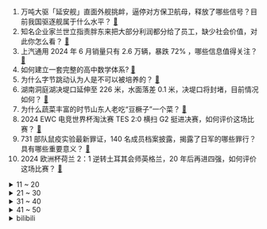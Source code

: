 1. 万吨大驱「延安舰」直面外舰挑衅，逼停对方保卫航母，释放了哪些信号？目前我国驱逐舰属于什么水平？ [:link:](https://www.zhihu.com/question/660895313)
2. 知名企业家兰世立指责胖东来把大部分利润都分给了员工，缺少社会价值，对此你怎么看？ [:link:](https://www.zhihu.com/question/660921714)
3. 上汽通用 2024 年 6 月销量只有 2.6 万辆，暴跌 72% ，哪些信息值得关注？ [:link:](https://www.zhihu.com/question/660816929)
4. 如何建立一套完整的高中数学体系? [:link:](https://www.zhihu.com/question/660660071)
5. 为什么字节跳动认为人是不可以被培养的？ [:link:](https://www.zhihu.com/question/655436614)
6. 湖南洞庭湖决堤口延伸至 226 米，水面落差 0.1 米，决堤口将封堵，目前情况如何？ [:link:](https://www.zhihu.com/question/660838142)
7. 为什么蔬菜丰富的时节山东人老吃“豆橛子”一个菜？ [:link:](https://www.zhihu.com/question/660661599)
8. 2024 EWC 电竞世界杯淘汰赛 TES 2:0 横扫 G2 挺进决赛，如何评价这场比赛？ [:link:](https://www.zhihu.com/question/660932423)
9. 731 部队鼠疫实验最新罪证，140 名成员档案披露，揭露了日军的哪些罪行？具有哪些重要意义？ [:link:](https://www.zhihu.com/question/660879188)
10. 2024 欧洲杯荷兰 2：1 逆转土耳其会师英格兰，20 年后再进四强，如何评价这场比赛？ [:link:](https://www.zhihu.com/question/660706882)
<details>
<summary>11 ~ 20</summary>

11. 什么经历让你觉得人各有命? [:link:](https://www.zhihu.com/question/657312747)
12. 如何评价国风电影《伞少女》? [:link:](https://www.zhihu.com/question/660750034)
13. 2024 欧洲杯英格兰点球战 6:4 淘汰瑞士进 4 强，如何评价这场比赛？ [:link:](https://www.zhihu.com/question/660706870)
14. 为什么汉朝皇帝批判吕后，唐朝皇帝一般不批判武则天？ [:link:](https://www.zhihu.com/question/655269301)
15. 和校草谈恋爱是什么感觉？ [:link:](https://www.zhihu.com/question/452832066)
16. 如何看待绝区零注册人数突破5000万? [:link:](https://www.zhihu.com/question/660908290)
17. 魔兽世界怀旧服已经重新上线，各位有没有什么重新上线后的搞笑场面？ [:link:](https://www.zhihu.com/question/660340763)
18. 印尼卫生部长谈印尼医疗条件「若张志杰得到及时救治，他能活下来」，需满足哪些条件？印尼医疗条件究竟如何？ [:link:](https://www.zhihu.com/question/660713859)
19. 和男朋友生活AA制你赞成吗？ [:link:](https://www.zhihu.com/question/660701532)
20. 最努力学的一科在高考没考好，该怎么释怀？ [:link:](https://www.zhihu.com/question/660837398)
</details>
<details>
<summary>21 ~ 30</summary>

21. 大兴安岭深林地区是否适合人类长时间居住？ [:link:](https://www.zhihu.com/question/357661555)
22. 本科不是法律专业，做律师真的很被动吗？ [:link:](https://www.zhihu.com/question/660327906)
23. 微信发错人是怎么样一种体验？ [:link:](https://www.zhihu.com/question/32087879)
24. 战锤40k中人类帝国的19位原体战斗力如何排位（不考虑升魔）? [:link:](https://www.zhihu.com/question/610445277)
25. 做短视频搬运真能挣钱吗？ [:link:](https://www.zhihu.com/question/387981295)
26. 孩子情绪不稳定，不高兴就尖叫怎么办？ [:link:](https://www.zhihu.com/question/659307397)
27. 本届欧洲杯0进球，如何评价C罗的表现？ [:link:](https://www.zhihu.com/question/660866244)
28. 如何评价《艾尔登法环》中的角色蒙格（Mohg）？ [:link:](https://www.zhihu.com/question/659803977)
29. 19世纪土耳其发动亚美尼亚大屠杀，为什么亚美尼亚人不逃走？ [:link:](https://www.zhihu.com/question/424543184)
30. 2024 LPL 夏季赛JDG 0:2 WBG，如何评价这场比赛？ [:link:](https://www.zhihu.com/question/660908750)
</details>
<details>
<summary>31 ~ 40</summary>

31. 哪一瞬间，你意识到好言难劝该死的鬼？ [:link:](https://www.zhihu.com/question/652415549)
32. 继江苏之后，上海多家国企采购特斯拉 Model Y，特斯拉股价上涨，透露哪些信息？对电车市场有何影响？ [:link:](https://www.zhihu.com/question/660876951)
33. 如果美国直接出兵帮助以色列，阿拉伯国家会有什么反应？ [:link:](https://www.zhihu.com/question/660608101)
34. 夏天怎么做一份好吃的凉面？ [:link:](https://www.zhihu.com/question/31020841)
35. 中科大研究生是什么水平？ [:link:](https://www.zhihu.com/question/323222088)
36. 如何理解《大学》中“苟日新，日日新，又日新。”这句话？ [:link:](https://www.zhihu.com/question/32285889)
37. 你见过哪些作死的行为？ [:link:](https://www.zhihu.com/question/626496909)
38. 关于「小暑」，你读过的最美的诗句是什么？ [:link:](https://www.zhihu.com/question/660518825)
39. 夏天你们喜欢喝绿豆水吗? [:link:](https://www.zhihu.com/question/659592687)
40. 如何看：葡萄牙vs法国（0:0）这场比赛？ [:link:](https://www.zhihu.com/question/660861044)
</details>
<details>
<summary>41 ~ 50</summary>

41. 如何评价欧洲杯1/4比赛119分钟西班牙2:1惨胜德国队？ [:link:](https://www.zhihu.com/question/660852496)
42. 如何评价凯特·布兰切特？ [:link:](https://www.zhihu.com/question/278175476)
43. 国内有哪些「大江大河穿城过」的小城？ [:link:](https://www.zhihu.com/question/660620451)
44. 黄健翔称足球变得难看「比赛踢成催眠曲，没技术含量，程序化踢球」，你认同他的观点吗？足球真变得难看了吗？ [:link:](https://www.zhihu.com/question/660894648)
45. 欧洲杯8强德国1比2西班牙，本场比赛克罗斯犯规不断，如何评价这位德国传奇中场的最后一舞？ [:link:](https://www.zhihu.com/question/660852715)
46. 为什么宁愿天天画眉也不纹眉? [:link:](https://www.zhihu.com/question/360168698)
47. 学习微积分算摸到数学的边了吗？ [:link:](https://www.zhihu.com/question/660106766)
48. 拿破仑和希特勒谁更接近统一欧洲？ [:link:](https://www.zhihu.com/question/315082705)
49. 万科继续「瘦身」，今年已出售其在上海最赚钱的两大商业项目七宝万科广场和南翔印象城 MEGA，如何解读？ [:link:](https://www.zhihu.com/question/660838596)
50. 为啥古代没有大规模的女兵部队？ [:link:](https://www.zhihu.com/question/660759305)
</details><details>
<summary>bilibili</summary>

</details>